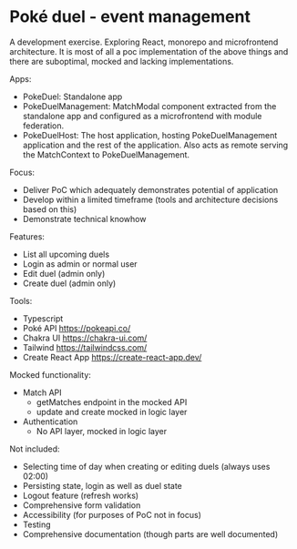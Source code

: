 # Poké duel - event management

A development exercise. Exploring React, monorepo and microfrontend architecture.
It is most of all a poc implementation of the above things and there are suboptimal, mocked and lacking implementations. 

Apps:
 - PokeDuel: Standalone app
 - PokeDuelManagement: MatchModal component extracted from the standalone app and configured as a microfrontend with module federation.
 - PokeDuelHost: The host application, hosting PokeDuelManagement application and the rest of the application. Also acts as remote serving the MatchContext to PokeDuelManagement. 

Focus:

- Deliver PoC which adequately demonstrates potential of application
- Develop within a limited timeframe (tools and architecture decisions based on this)
- Demonstrate technical knowhow

Features:

- List all upcoming duels
- Login as admin or normal user
- Edit duel (admin only)
- Create duel (admin only)

Tools:

- Typescript
- Poké API https://pokeapi.co/
- Chakra UI https://chakra-ui.com/
- Tailwind https://tailwindcss.com/
- Create React App https://create-react-app.dev/

Mocked functionality:

- Match API
  - getMatches endpoint in the mocked API
  - update and create mocked in logic layer
- Authentication
  - No API layer, mocked in logic layer

Not included:

- Selecting time of day when creating or editing duels (always uses 02:00)
- Persisting state, login as well as duel state
- Logout feature (refresh works)
- Comprehensive form validation
- Accessibility (for purposes of PoC not in focus)
- Testing
- Comprehensive documentation (though parts are well documented)

